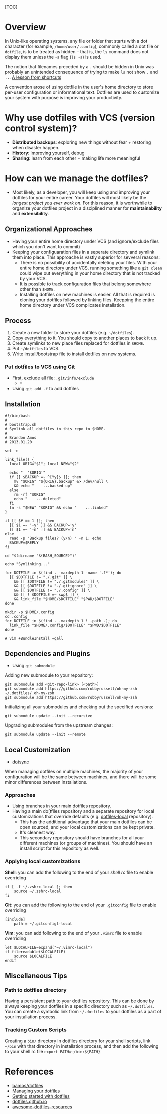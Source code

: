 [TOC]

# Overview

In Unix-like operating systems, any file or folder that starts with a
dot character (for example, `/home/user/.config`), commonly called a dot
file or `dotfile`, is to be treated as hidden – that is, the `ls`
command does not display them unless the `-a` flag (`ls -a`) is used.

The notion that filenames preceded by a `.` should be hidden in Unix was
probably an unintended consequence of trying to make `ls` not show `.`
and` ..`. [A lesson from
shortcuts](https://plus.google.com/u/0/+RobPikeTheHuman/posts/R58WgWwN9jp)

A convention arose of using dotfile in the user's home directory to
store per-user configuration or informational text. Dotfiles are used to
customize your system with purpose is improving your productivity.

# Why use dotfiles with VCS (version control system)?

- **Distributed backups**: exploring new things without fear + restoring when disaster happen.
- **History**: improving yourself, debug
- **Sharing**: learn from each other + making life more meaningful

# How can we manage the dotfiles?

- Most likely, as a developer, you will keep using and improving your
  dotfiles for your entire career. Your dotfiles will most likely be the
  *longest project you ever work on*. For this reason, it is worthwhile
  to organize your dotfiles project in a disciplined manner for
  **maintainability** and **extensibility**.

## Organizational Approaches

- Having your entire home directory under VCS (and ignore/exclude files
  which you don't want to commit)
- Keeping your configuaration files in a seperate directory and symlink
  them into place. This approache is vastly superior for sevveral
  reasons:
    + There is no possibility of accidentally deleting your files. With
      your entire home directory under VCS, running something like a
      `git clean` could wipe out everything in your home directory that
      is not tracked by your VCS.
    + It is possible to track configuration files that belong somewhere
      other than `$HOME`.
    + Installing dotfiles on new machines is easier. All that is
      required is cloning your dotfiles followed by linking files.
      Keepping the entire home directory under VCS complicates
      installation.

## Process

1. Create a new folder to store your dotfiles (e.g. `~/dotfiles`).
2. Copy everything to it. You should copy to another places to back it up.
3. Create symlinks to new place files replaced for dotfiles in `$HOME`.
4. Put `~/dotfiles` to VCS.
5. Write install/bootstrap file to install dotfiles on new systems.

### Put dotfiles to VCS using Git

- First, exclude all file: `.git/info/exclude`
    + `*`
- Using `git add -f` to add dotfiles

## Installation

	#!/bin/bash
	#
	# bootstrap.sh
	# Symlink all dotfiles in this repo to $HOME.
	#
	# Brandon Amos
	# 2013.01.20

	set -e

	link_file() {
	  local ORIG="$1"; local NEW="$2"

	  echo "  '$ORIG'"
	  if [[ $BACKUP =~ ^[Yy]$ ]]; then
	    mv "$ORIG" "${ORIG}.backup" &> /dev/null \
	    && echo "    ...backed up"
	  else
	    rm -rf "$ORIG"
	    echo "    ...deleted"
	  fi
	  ln -s "$NEW" "$ORIG" && echo "    ...linked"
	}

	if [[ $# == 1 ]]; then
	  [[ $1 =~ '-y' ]] && BACKUP='y'
	  [[ $1 =~ '-n' ]] && BACKUP='n'
	else
	  read -p "Backup files? (y/n) " -n 1; echo
	  BACKUP=$REPLY
	fi

	cd "$(dirname "${BASH_SOURCE}")"

	echo "Symlinking..."

	for DOTFILE in $(find . -maxdepth 1 -name '.?*'); do
	  [[ $DOTFILE != "./.git" ]] \
	    && [[ $DOTFILE != "./.gitmodules" ]] \
	    && [[ $DOTFILE != "./.gitignore" ]] \
	    && [[ $DOTFILE != "./.config" ]] \
	    && [[ ! $DOTFILE =~ swp$ ]] \
	    && link_file "$HOME/$DOTFILE" "$PWD/$DOTFILE"
	done

	mkdir -p $HOME/.config
	cd .config
	for DOTFILE in $(find . -maxdepth 1 ! -path .); do
	  link_file "$HOME/.config/$DOTFILE" "$PWD/$DOTFILE"
	done

	# vim +BundleInstall +qall

## Dependencies and Plugins

- Using `git submodule`

Adding new submodule to your repository:

	git submodule add <git-repo-link> [<path>]
	git submodule add https://github.com/robbyrussell/oh-my-zsh ~/.dotfiles/.oh-my-zsh
	git submodule add https://github.com/robbyrussell/oh-my-zsh

Initializing all your submodules and checking out the specified versions:

	git submodule update --init --recursive

Upgrading submodules from the upstream changes:

	git submodule update --init --remote

## Local Customization

- [dotsync](https://github.com/dotphiles/dotsync)

When managing dotfiles on multiple machines, the majority of your
configuration will be the same between machines, and there will be some
minor differences between installations.

### Approaches

- Using branches in your main dotfiles repository.
- Having a main do[tfiles repository and a separate repository for local
  customizations that override defaults (e.g.
  [dotfiles-local](https://github.com/anishathalye/dotfiles-local)
  repository).
    + This has the additional advantage that your main dotfiles can be
      open sourced, and your local customizations can be kept private.
    + It's cleanest way.
    + This secondary repository should have branches for all your
      different machines (or groups of machines). You should have an
      install script for this repository as well.

### Applying local customizations

**Shell**: you can add the following to the end of your *shell rc* file to enable overriding

	if [ -f ~/.zshrc-local ]; then
		source ~/.zshrc-local
	fi

**Git**: you can add the following to the end of your `.gitconfig` file to enable overriding

	[include]
		path = ~/.gitconfigl-local

**Vim**: you can add following to the end of your `.vimrc` file to enable overriding

	let $LOCALFILE=expand("~/.vimrc-local")
	if filereadable($LOCALFILE)
		source $LOCALFILE
	endif

## Miscellaneous Tips

### Path to dotfiles directory

Having a persistent path to your dotfiles repository. This can be done
by always keeping your dotfiles in a specific directory such as
`~/.dotfiles`. You can create a symbolic link from `~/.dotfiles` to your
dotfiles as a part of your installation process.

### Tracking Custom Scripts

Creating a `bin/` directory in dotfiles directory for your shell
scripts, link `~/bin` with that directory in installation process, and
then add the following to your shell rc file `export PATH=~/bin:${PATH}`

# References

- [bamos/dotfiles](https://github.com/bamos/dotfiles)
- [Managing your dotfiles](http://www.anishathalye.com/2014/08/03/managing-your-dotfiles/)
- [Getting started with dotfiles](https://medium.com/@webprolific/getting-started-with-dotfiles-43c3602fd789#.mjk3qslh7)
- [dotfiles.github.io](https://dotfiles.github.io/)
- [awesome-dotfiles-resources](https://github.com/webpro/awesome-dotfiles)
